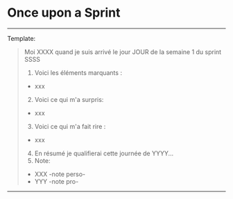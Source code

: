
# Once upon a Sprint

-----
Template:

> Moi XXXX quand je suis arrivé le jour JOUR de la semaine 1 du sprint SSSS
> 1. Voici les éléments marquants :
> - xxx 
> 2. Voici ce qui m'a surpris:
> - xxx
> 3. Voici ce qui m'a fait rire :
> - xxx
> 4. En résumé je qualifierai cette journée de YYYY...
> 5. Note:
> * XXX -note perso-
> * YYY -note pro-

------
